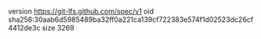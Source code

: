 version https://git-lfs.github.com/spec/v1
oid sha256:30aab6d5985489ba32ff0a221ca139cf722383e574f1d02523dc26cf4412de3c
size 3269
